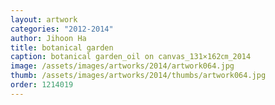 ```yaml
---
layout: artwork
categories: "2012-2014"
author: Jihoon Ha
title: botanical garden
caption: botanical garden_oil on canvas_131×162㎝_2014
image: /assets/images/artworks/2014/artwork064.jpg
thumb: /assets/images/artworks/2014/thumbs/artwork064.jpg
order: 1214019
---
```

